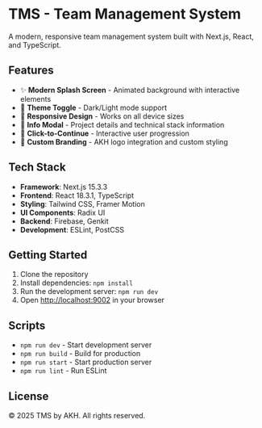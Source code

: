 # TMS - Team Management System

A modern, responsive team management system built with Next.js, React, and TypeScript.

## Features

- ✨ **Modern Splash Screen** - Animated background with interactive elements
- 🎨 **Theme Toggle** - Dark/Light mode support
- 📱 **Responsive Design** - Works on all device sizes
- 🔧 **Info Modal** - Project details and technical stack information
- 🎯 **Click-to-Continue** - Interactive user progression
- 🌟 **Custom Branding** - AKH logo integration and custom styling

## Tech Stack

- **Framework**: Next.js 15.3.3
- **Frontend**: React 18.3.1, TypeScript
- **Styling**: Tailwind CSS, Framer Motion
- **UI Components**: Radix UI
- **Backend**: Firebase, Genkit
- **Development**: ESLint, PostCSS

## Getting Started

1. Clone the repository
2. Install dependencies: `npm install`
3. Run the development server: `npm run dev`
4. Open [http://localhost:9002](http://localhost:9002) in your browser

## Scripts

- `npm run dev` - Start development server
- `npm run build` - Build for production
- `npm run start` - Start production server
- `npm run lint` - Run ESLint

## License

© 2025 TMS by AKH. All rights reserved.

